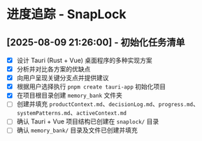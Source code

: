 # 进度追踪 - SnapLock

## [2025-08-09 21:26:00] - 初始化任务清单
- [x] 设计 Tauri (Rust + Vue) 桌面程序的多种实现方案
- [x] 分析并对比各方案的优缺点
- [x] 向用户呈现关键分支点并提供建议
- [x] 根据用户选择执行 `pnpm create tauri-app` 初始化项目
- [x] 在项目根目录创建 `memory_bank` 文件夹
- [ ] 创建并填充 `productContext.md`、`decisionLog.md`、`progress.md`、`systemPatterns.md`、`activeContext.md`
- [ ] 确认 Tauri + Vue 项目结构已创建在 `snaplock/` 目录
- [ ] 确认 `memory_bank/` 目录及文件已创建并填充
